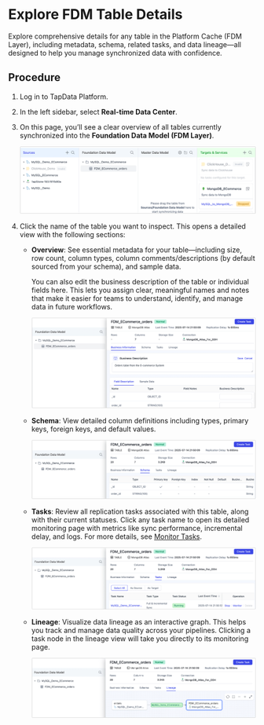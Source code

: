 # Explore FDM Table Details

Explore comprehensive details for any table in the Platform Cache (FDM Layer), including metadata, schema, related tasks, and data lineage—all designed to help you manage synchronized data with confidence.

## Procedure

1. Log in to TapData Platform.

2. In the left sidebar, select **Real-time Data Center**.

3. On this page, you’ll see a clear overview of all tables currently synchronized into the **Foundation Data Model (FDM Layer)**.

   ![View table in FDM](../../images/view_table_in_fdm.png)

4. Click the name of the table you want to inspect. This opens a detailed view with the following sections:

   - **Overview**: See essential metadata for your table—including size, row count, column types, column comments/descriptions (by default sourced from your schema), and sample data.

     You can also edit the business description of the table or individual fields here. This lets you assign clear, meaningful names and notes that make it easier for teams to understand, identify, and manage data in future workflows.

     ![Overview](../../images/table_overview_in_fdm.png)

   - **Schema**: View detailed column definitions including types, primary keys, foreign keys, and default values.

     ![Schema Info](../../images/schema_in_fdm.png)

   - **Tasks**: Review all replication tasks associated with this table, along with their current statuses. Click any task name to open its detailed monitoring page with metrics like sync performance, incremental delay, and logs. For more details, see [Monitor Tasks](../../design-incremental-views/monitor-view-tasks.md).

     ![Related Tasks](../../images/related_task_in_fdm.png)

   - **Lineage**: Visualize data lineage as an interactive graph. This helps you track and manage data quality across your pipelines. Clicking a task node in the lineage view will take you directly to its monitoring page.

     ![Lineage Info](../../images/lineage_for_fdm.png)